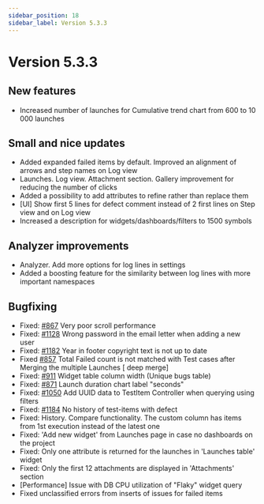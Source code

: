 ```yaml
---
sidebar_position: 18
sidebar_label: Version 5.3.3
---
```


# Version 5.3.3

## New features

- Increased number of launches for Cumulative trend chart from 600 to 10 000 launches

## Small and nice updates

- Added expanded failed items by default. Improved an alignment of arrows and step names on Log view
- Launches. Log view. Attachment section. Gallery improvement for reducing the number of clicks
- Added a possibility to add attributes to refine rather than replace them
- [UI] Show first 5 lines for defect comment instead of 2 first lines on Step view and on Log view
- Increased a description for widgets/dashboards/filters to 1500 symbols

## Analyzer improvements
- Analyzer. Add more options for log lines in settings
- Added a boosting feature for the similarity between log lines with more important namespaces

## Bugfixing
- Fixed: [#867](https://github.com/reportportal/reportportal/issues/867) Very poor scroll performance
- Fixed: [#1128](https://github.com/reportportal/reportportal/issues/1128) Wrong password in the email letter when adding a new user
- Fixed: [#1182](https://github.com/reportportal/reportportal/issues/1182) Year in footer copyright text is not up to date
- Fixed [#857](https://github.com/reportportal/reportportal/issues/857) Total Failed count is not matched with Test cases after Merging the multiple Launches [ deep merge]
- Fixed: [#911](https://github.com/reportportal/reportportal/issues/911) Widget table column width (Unique bugs table)
- Fixed: [#871](https://github.com/reportportal/reportportal/issues/871) Launch duration chart label "seconds"
- Fixed: [#1050](https://github.com/reportportal/reportportal/issues/1050) Add UUID data to TestItem Controller when querying using filters
- Fixed: [#1184](https://github.com/reportportal/reportportal/issues/1184) No history of test-items with defect
- Fixed: History. Compare functionality. The custom column has items from 1st execution instead of the latest one
- Fixed: 'Add new widget' from Launches page in case no dashboards on the project
- Fixed:  Only one attribute is returned for the launches in  'Launches table' widget
- Fixed: Only the first 12 attachments are displayed in 'Attachments' section
- [Performance] Issue with DB CPU utilization of "Flaky" widget query
- Fixed unclassified errors from inserts of issues for failed items
